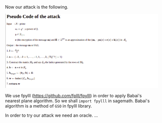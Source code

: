 Now our attack is the following.

![alt text](https://github.com/drazioti/ntru/blob/main/images/2022-03-06_18-17.png)

We use fpylll (https://github.com/fplll/fpylll) in order to apply Babai's nearest plane algorithm. 
So we shall ```import fpylll``` in sagemath. Babai's algorithm is a method of ```GSO``` in fpylll library.

In order to try our attack we need an oracle. ...
